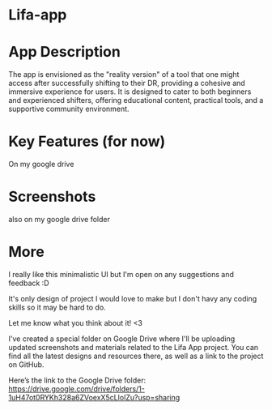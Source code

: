 # Lifa-app
# App Description
The app is envisioned as the "reality version" of a tool that one might access after successfully shifting to their DR, providing a cohesive and immersive experience for users. It is designed to cater to both beginners and experienced shifters, offering educational content, practical tools, and a supportive community environment.

# Key Features (for now)
On my google drive

# Screenshots 
also on my google drive folder

# More 
I really like this minimalistic UI but I'm open on any suggestions and feedback :D

It's only design of project I would love to make but I don't havy any coding skills so it may be hard to do.

Let me know what you think about it! <3

I've created a special folder on Google Drive where I'll be uploading updated screenshots and materials related to the Lifa App project. You can find all the latest designs and resources there, as well as a link to the project on GitHub.

Here’s the link to the Google Drive folder: https://drive.google.com/drive/folders/1-1uH47ot0RYKh328a6ZVoexX5cLIolZu?usp=sharing



